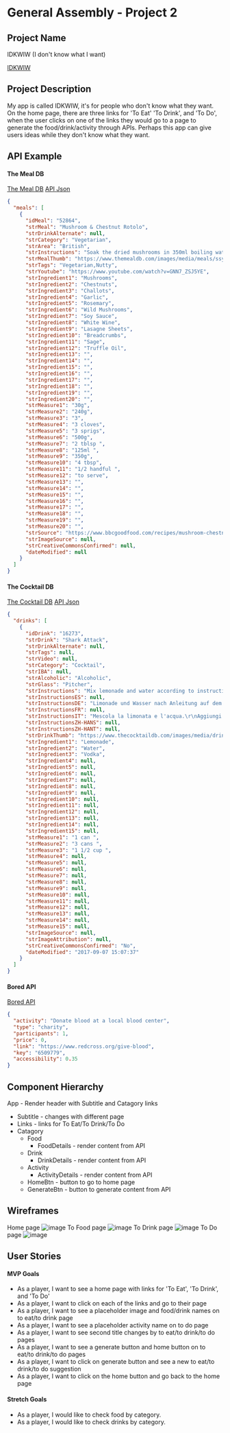 # General Assembly - Project 2

## Project Name
IDKWIW (I don't know what I want)

[IDKWIW](https//:#)

## Project Description
My app is called IDKWIW, it's for people who don't know what they want. On the home page, there are three links for 'To Eat' 'To Drink', and 'To Do', when the user clicks on one of the links they would go to a page to generate the food/drink/activity through APIs. Perhaps this app can give users ideas while they don't know what they want.

## API Example
#### The Meal DB
[The Meal DB](https://www.themealdb.com/api.php)
[API Json](https://www.themealdb.com/api/json/v1/1/random.php)
```json
{
  "meals": [
    {
      "idMeal": "52864",
      "strMeal": "Mushroom & Chestnut Rotolo",
      "strDrinkAlternate": null,
      "strCategory": "Vegetarian",
      "strArea": "British",
      "strInstructions": "Soak the dried mushrooms in 350ml boiling water and set aside until needed. Blitz ¾ of the chestnuts with 150ml water until creamy. Roughly chop the remaining chestnuts.\r\nHeat 2 tbsp olive oil in a large non-stick frying pan. Fry the shallots with a pinch of salt until softened, then add the garlic, chopped chestnuts and rosemary, and fry for 2 mins more. Add the wild mushrooms, 2 tbsp oil and some seasoning. Cook for 3 mins until they begin to soften. Drain and roughly chop the dried mushrooms (reserve the soaking liquid), then add those too, along with the soy sauce, and fry for 2 mins more.\r\nWhisk the wine, reserved mushroom liquid and chestnut cream together to create a sauce. Season, then add half to the mushroom mixture in the pan and cook for 1 min until the sauce becomes glossy. Remove and discard the rosemary sprigs, then set the mixture aside.\r\nHeat oven to 180C/160C fan/gas 4. Bring a large pan of salted water to the boil and get a large bowl of ice water ready. Drop the lasagne sheets into the boiling water for 2 mins or until pliable and a little cooked, then immediately plunge them into the cold water. Using your fingers, carefully separate the sheets and transfer to a clean tea towel. Spread a good spoonful of the sauce on the bottom two thirds of each sheet, then, rolling away from yourself, roll up the shorter ends. Cut each roll in half, then position the rolls of pasta cut-side up in a pie dish that you are happy to serve from at the table. If you have any mushroom sauce remaining after you’ve rolled up all the sheets, simply push it into some of the exposed rolls of pasta.\r\nPour the rest of the sauce over the top of the pasta, then bake for 10 mins or until the pasta no longer has any resistance when tested with a skewer.\r\nMeanwhile, put the breadcrumbs, the last 2 tbsp olive oil, sage leaves and some seasoning in a bowl, and toss everything together. Scatter the rotolo with the crumbs and sage, then bake for another 10 mins, until the top is golden and the sage leaves are crispy. Leave to cool for 10 mins to allow the pasta to absorb the sauce, then drizzle with a little truffle oil, if you like, before taking your dish to the table.",
      "strMealThumb": "https://www.themealdb.com/images/media/meals/ssyqwr1511451678.jpg",
      "strTags": "Vegetarian,Nutty",
      "strYoutube": "https://www.youtube.com/watch?v=GNN7_ZSJ5YE",
      "strIngredient1": "Mushrooms",
      "strIngredient2": "Chestnuts",
      "strIngredient3": "Challots",
      "strIngredient4": "Garlic",
      "strIngredient5": "Rosemary",
      "strIngredient6": "Wild Mushrooms",
      "strIngredient7": "Soy Sauce",
      "strIngredient8": "White Wine",
      "strIngredient9": "Lasagne Sheets",
      "strIngredient10": "Breadcrumbs",
      "strIngredient11": "Sage",
      "strIngredient12": "Truffle Oil",
      "strIngredient13": "",
      "strIngredient14": "",
      "strIngredient15": "",
      "strIngredient16": "",
      "strIngredient17": "",
      "strIngredient18": "",
      "strIngredient19": "",
      "strIngredient20": "",
      "strMeasure1": "30g",
      "strMeasure2": "240g",
      "strMeasure3": "3",
      "strMeasure4": "3 cloves",
      "strMeasure5": "3 sprigs",
      "strMeasure6": "500g",
      "strMeasure7": "2 tblsp ",
      "strMeasure8": "125ml ",
      "strMeasure9": "350g",
      "strMeasure10": "4 tbsp",
      "strMeasure11": "1/2 handful ",
      "strMeasure12": "to serve",
      "strMeasure13": "",
      "strMeasure14": "",
      "strMeasure15": "",
      "strMeasure16": "",
      "strMeasure17": "",
      "strMeasure18": "",
      "strMeasure19": "",
      "strMeasure20": "",
      "strSource": "https://www.bbcgoodfood.com/recipes/mushroom-chestnut-rotolo",
      "strImageSource": null,
      "strCreativeCommonsConfirmed": null,
      "dateModified": null
    }
  ]
}
```
#### The Cocktail DB
[The Cocktail DB](https://www.thecocktaildb.com/api.php)
[API Json](https://www.thecocktaildb.com/api/json/v1/1/random.php)
```json
{
  "drinks": [
    {
      "idDrink": "16273",
      "strDrink": "Shark Attack",
      "strDrinkAlternate": null,
      "strTags": null,
      "strVideo": null,
      "strCategory": "Cocktail",
      "strIBA": null,
      "strAlcoholic": "Alcoholic",
      "strGlass": "Pitcher",
      "strInstructions": "Mix lemonade and water according to instructions on back of can. If the instructions say to add 4 1/3 cans of water do so. Mix into pitcher. Add 1 1/2 cup of Vodka (Absolut). Mix well. Pour into glass of crushed ice. Excellent!",
      "strInstructionsES": null,
      "strInstructionsDE": "Limonade und Wasser nach Anleitung auf dem Dosenrücken mischen. Wenn die Anweisungen besagen, 4 1/3 Dosen Wasser hinzuzufügen, tun Sie dies. In den Krug mischen. Füge 1 1/2 Tasse Wodka (Absolut) hinzu. Gut mischen. In ein Glas zerstoßenes Eis gießen. Ausgezeichnet!",
      "strInstructionsFR": null,
      "strInstructionsIT": "Mescola la limonata e l'acqua.\r\nAggiungi 1 tazza e mezza di Vodka (Absolut).\r\nMescolare bene.\r\nVersare in un bicchiere di ghiaccio tritato.",
      "strInstructionsZH-HANS": null,
      "strInstructionsZH-HANT": null,
      "strDrinkThumb": "https://www.thecocktaildb.com/images/media/drink/uv96zr1504793256.jpg",
      "strIngredient1": "Lemonade",
      "strIngredient2": "Water",
      "strIngredient3": "Vodka",
      "strIngredient4": null,
      "strIngredient5": null,
      "strIngredient6": null,
      "strIngredient7": null,
      "strIngredient8": null,
      "strIngredient9": null,
      "strIngredient10": null,
      "strIngredient11": null,
      "strIngredient12": null,
      "strIngredient13": null,
      "strIngredient14": null,
      "strIngredient15": null,
      "strMeasure1": "1 can ",
      "strMeasure2": "3 cans ",
      "strMeasure3": "1 1/2 cup ",
      "strMeasure4": null,
      "strMeasure5": null,
      "strMeasure6": null,
      "strMeasure7": null,
      "strMeasure8": null,
      "strMeasure9": null,
      "strMeasure10": null,
      "strMeasure11": null,
      "strMeasure12": null,
      "strMeasure13": null,
      "strMeasure14": null,
      "strMeasure15": null,
      "strImageSource": null,
      "strImageAttribution": null,
      "strCreativeCommonsConfirmed": "No",
      "dateModified": "2017-09-07 15:07:37"
    }
  ]
}
```
#### Bored API
[Bored API](https://www.boredapi.com/)
```json
{
  "activity": "Donate blood at a local blood center",
  "type": "charity",
  "participants": 1,
  "price": 0,
  "link": "https://www.redcross.org/give-blood",
  "key": "6509779",
  "accessibility": 0.35
}
```
## Component Hierarchy
App - Render header with Subtitle and Catagory links
  - Subtitle - changes with different page
  - Links - links for To Eat/To Drink/To Do
  - Catagory 
    - Food
      - FoodDetails - render content from API
    - Drink
      - DrinkDetails - render content from API
    - Activity
      - ActivityDetails - render content from API
    - HomeBtn - button to go to home page
    - GenerateBtn - button to generate content from API

## Wireframes
Home page
![image](https://imgur.com/rOwTS8J.jpg)
To Food page
![image](https://imgur.com/ZJzBNpX.jpg)
To Drink page
![image](https://imgur.com/qRCOQX3.jpg)
To Do page
![image](https://imgur.com/tdwn28G.jpg)

## User Stories
#### MVP Goals
* As a player, I want to see a home page with links for 'To Eat', 'To Drink', and 'To Do'
* As a player, I want to click on each of the links and go to their page
* As a player, I want to see a placeholder image and food/drink names on to eat/to drink page
* As a player, I want to see a placeholder activity name on to do page
* As a player, I want to see second title changes by to eat/to drink/to do pages
* As a player, I want to see a generate button and home button on to eat/to drink/to do pages
* As a player, I want to click on generate button and see a new to eat/to drink/to do suggestion
* As a player, I want to click on the home button and go back to the home page

#### Stretch Goals
* As a player, I would like to check food by category.
* As a player, I would like to check drinks by category.
